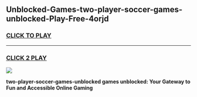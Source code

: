 
## Unblocked-Games-two-player-soccer-games-unblocked-Play-Free-4orjd
<h3>
<a href="https://premium76.site?title=two-player-soccer-games-unblocked&ref=22A">CLICK TO PLAY</a></h3>
<hr>

<h3>
<a href="https://premium76.site?title=two-player-soccer-games-unblocked&ref=22A">CLICK 2 PLAY</a>
  
</h3>

<a href="https://premium76.site?title=two-player-soccer-games-unblocked&ref=22A"><img src="https://clearcache.store/games.png"></a>


**two-player-soccer-games-unblocked games unblocked: Your Gateway to Fun and Accessible Online Gaming**
